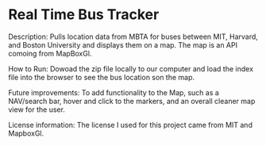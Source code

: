 # Real Time Bus Tracker

Description: Pulls location data from MBTA for buses between MIT, Harvard, and Boston University and displays them on a map. The map is an API comoing from MapBoxGl. 

How to Run: Dowoad the zip file locally to our computer and load the index file into the browser to see the bus location son the map. 

Future improvements: To add functionality to the Map, such as a NAV/search bar, hover and click to the markers, and an overall cleaner map view for the user. 

License information: The license I used for this project came from MIT and MapboxGl.
